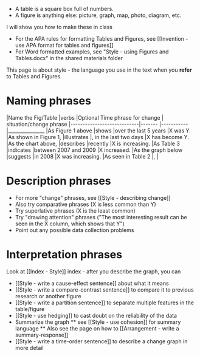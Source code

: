* A table is a square box full of numbers.
* A figure is anything else:  picture, graph, map, photo, diagram, etc.

I will show you how to make these in class
* For the APA rules for formatting Tables and Figures, see [[Invention - use APA format for tables and figures]]
* For Word formatted examples, see "Style - using Figures and Tables.docx" in the shared materials folder

This page is about style -  the language you use in the text when you __refer__ to Tables and Figures. 


# Naming phrases
|Name the Fig/Table			|verbs 			|Optional Time phrase for change 	| situation/change phrase
|----------------------------|-------		|-----------						|_______________
|As Figure 1 above 	  		|shows			|over the last 5 years				|X was Y.
|As shown in Figure 1, 		|illustrates	|, in the last two days				|X has become Y.
|As the chart above,			|describes		|recently 							|X is increasing.
|As Table 3    				|indicates 		|between 2007 and 2009				|X increased.
|As the graph below  		|suggests 		|in 2008							|X was increasing.
|As seen in Table 2			|, 				|

# Description phrases
* For more "change" phrases, see [[Style - describing change]]
* Also try comparative phrases (X is less common than Y)
* Try superlative phrases (X is the least common)
* Try "drawing attention" phrases ("The most interesting result can be seen in the X column, which shows that Y")
* Point out any possible data collection problems 

# Interpretation phrases
Look at [[Index - Style]] index - after you describe the graph, you can
* [[Style - write a cause-effect sentence]] about what it means
* [[Style - write a compare-contrast sentence]] to compare it to previous research or another figure
* [[Style - write a partition sentence]] to separate multiple features in the table/figure
* [[Style - use hedging]] to cast doubt on the reliability of the data
* Summarize the graph
** see [[Style - use cohesion]] for summary language
** Also see the page on how to [[Arrangement - write a summary-response]]
* [[Style - write a time-order sentence]] to describe a change graph in more detail